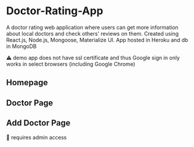 # Doctor-Rating-App

A doctor rating web application where users can get more information about local doctors and check others' reviews on them. 
Created using React.js, Node.js, Mongoose, Materialize UI. App hosted in Heroku and db in MongoDB

:warning:  demo app does not have ssl certificate and thus Google sign in only works in select browsers (including Google Chrome)

## Homepage

## Doctor Page

## Add Doctor Page
:closed_lock_with_key: requires admin access
